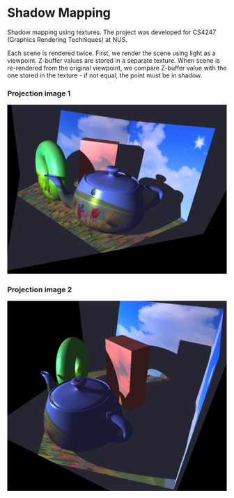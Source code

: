 # Shadow Mapping
Shadow mapping using textures. The project was developed for CS4247 (Graphics Rendering Techniques) at NUS. 

Each scene is rendered twice. 
First, we render the scene using light as a viewpoint. Z-buffer values are stored in a separate texture.
When scene is re-rendered from the original viewpoint, we compare Z-buffer value with the one stored in the texture - if not equal, the point must be in shadow.
 
  ### Projection image 1
 <img src="https://github.com/Futuramistic/ShadowMapping/blob/master/images/shadow1.PNG">
 
 ### Projection image 2
 <img src="https://github.com/Futuramistic/ShadowMapping/blob/master/images/shadow2.PNG">
 
